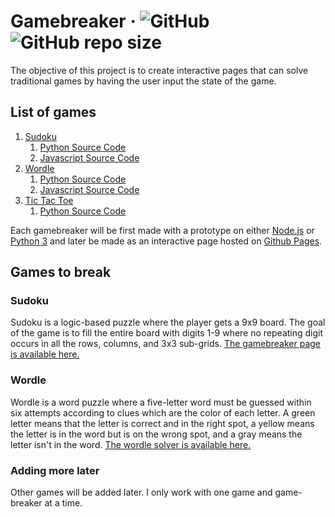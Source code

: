 # Gamebreaker &middot; ![GitHub](https://img.shields.io/github/license/sevora/gamebreaker) ![GitHub repo size](https://img.shields.io/github/repo-size/sevora/gamebreaker)
The objective of this project is to create interactive pages that can solve traditional games by having the user input the state of the game. 

## List of games
1. [Sudoku](https://sevora.github.io/sudoku/)
    1. [Python Source Code](https://github.com/sevora/gamebreaker/blob/main/sudoku/demo.py)
    2. [Javascript Source Code](https://github.com/sevora/gamebreaker/tree/main/sudoku/js)
2. [Wordle](https://sevora.github.io/wordle/)
    1. [Python Source Code](https://github.com/sevora/gamebreaker/blob/main/wordle/demo.py)
    2. [Javascript Source Code](https://github.com/sevora/gamebreaker/tree/main/wordle/js)
3. [Tic Tac Toe](#unavailable)
    1. [Python Source Code](https://github.com/sevora/gamebreaker/blob/main/tic-tac-toe/demo.py)

Each gamebreaker will be first made with a prototype on either [Node.js](https://nodejs.org) or [Python 3](https://www.python.org/) and later be made as an interactive page hosted on [Github Pages](https://pages.github.com/).

## Games to break
### Sudoku
Sudoku is a logic-based puzzle where the player gets a 9x9 board. The goal of the game is to fill the entire board with digits 1-9 where no repeating digit occurs in all the rows, columns, and 3x3 sub-grids. [The gamebreaker page is available here.](https://sevora.github.io/gamebreaker/sudoku/)

### Wordle
Wordle is a word puzzle where a five-letter word must be guessed within six attempts according to clues which are the color of each letter. A green letter means that the letter is correct and in the right spot, a yellow means the letter is in the word but is on the wrong spot, and a gray means the letter isn't in the word. [The wordle solver is available here.](https://sevora.github.io/gamebreaker/wordle/)

### Adding more later
Other games will be added later. I only work with one game and game-breaker at a time.
